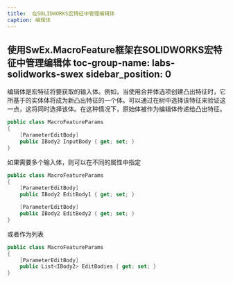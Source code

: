 ```yaml
---
title:  在SOLIDWORKS宏特征中管理编辑体
caption: 编辑体
---
```

 使用SwEx.MacroFeature框架在SOLIDWORKS宏特征中管理编辑体
toc-group-name: labs-solidworks-swex
sidebar_position: 0
---
编辑体是宏特征将要获取的输入体。例如，当使用合并体选项创建凸出特征时，它所基于的实体体将成为新凸出特征的一个体。可以通过在树中选择该特征来验证这一点，这将同时选择该体。在这种情况下，原始体被作为编辑体传递给凸出特征。

~~~ cs
public class MacroFeatureParams
{
    [ParameterEditBody]
    public IBody2 InputBody { get; set; }
}
~~~

如果需要多个输入体，则可以在不同的属性中指定

~~~ cs
public class MacroFeatureParams
{
    [ParameterEditBody]
    public IBody2 EditBody1 { get; set; }

    [ParameterEditBody]
    public IBody2 EditBody2 { get; set; }
}
~~~

或者作为列表

~~~ cs
public class MacroFeatureParams
{
    [ParameterEditBody]
    public List<IBody2> EditBodies { get; set; }
}
~~~